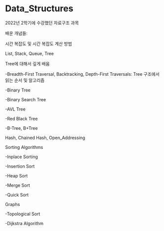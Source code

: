 # Data_Structures
2022년 2학기에 수강했던 자료구조 과목

배운 개념들:

시간 복잡도 및 시간 복잡도 계산 방법

List, Stack, Queue, Tree







Tree에 대해서 깊게 배움

-Breadth-First Traversal, Backtracking, Depth-First Traversals: Tree 구조에서 읽는 순서 및 알고리즘

-Binary Tree

-Binary Search Tree

-AVL Tree

-Red Black Tree

-B-Tree, B+Tree









Hash, Chained Hash, Open_Addressing








Sorting Algorithms

-Inplace Sorting

-Insertion Sort

-Heap Sort

-Merge Sort

-Quick Sort







Graphs

-Topological Sort

-Dijkstra Algorithm

